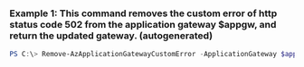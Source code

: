 ### Example 1: This command removes the custom error of http status code 502 from the application gateway $appgw, and return the updated gateway. (autogenerated)
```powershell
PS C:\> Remove-AzApplicationGatewayCustomError -ApplicationGateway $appgw -StatusCode HttpStatus502
```


